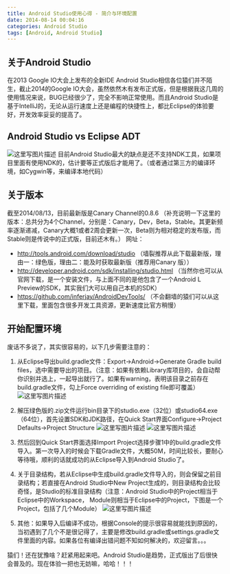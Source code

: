 ```yaml
---
title: Android Studio使用心得 - 简介与环境配置
date: 2014-08-14 00:04:16
categories: Android Studio
tags: [Android, Android Studio]
---
```


## 关于Android Studio

在2013 Google IO大会上发布的全新IDE Android Studio相信各位猿们并不陌生，截止2014的Google IO大会，虽然依然木有发布正式版，但是根据我这几周的使用情况来说，BUG已经很少了，完全不影响正常使用。而且Android Studio是基于IntelliJ的，无论从运行速度上还是编程的快捷性上，都比Eclipse的体验要好，开发效率妥妥的提高了。


## Android Studio vs Eclipse ADT

![这里写图片描述](20140813232026764.jpg)
目前Android Studio最大的缺点是还不支持NDK工具，如果项目里面有使用NDK的，估计要等正式版后才能用了。（或者通过第三方的编译环境，如Cygwin等，来编译本地代码）


## 关于版本

截至2014/08/13，目前最新版是Canary Channel的0.8.6
（补充说明一下这里的版本：总共分为4个Channel，分别是：Canary，Dev，Beta，Stable。其更新频率逐渐递减，Canary大概1或者2周会更新一次，Beta则为相对稳定的发布版，而Stable则是传说中的正式版，目前还木有。）
网址：
- http://tools.android.com/download/studio  （墙裂推荐从此下载最新版，理由一：绿色版，理由二：能及时获取最新版（推荐用Canary 版））
- http://developer.android.com/sdk/installing/studio.html （当然你也可以从官网下载，是一个安装文件，与上面不同的是他包含了一个Android L Preview的SDK，其实我们大可以用自己本机的SDK）
- https://github.com/inferjay/AndroidDevTools/ （不会翻墙的猿们可以从这里下载，里面包含很多开发工具资源，更新速度比官方稍慢）


## 开始配置环境

废话不多说了，其实很容易的，以下几步需要注意的：
1. 从Eclipse导出build.gradle文件：Export->Android->Generate Gradle build files，选中需要导出的项目。（注意：如果有依赖Library库项目的，会自动帮你识别并选上，一起导出就行了。如果有warning，表明该目录之前存在build.gradle文件，勾上Force overriding of existing file即可覆盖）
![这里写图片描述](20140814001911169.jpg)

2. 解压绿色版的.zip文件运行bin目录下的studio.exe（32位）或studio64.exe（64位），首先设置SDK和JDK路径，在Quick Start界面Configure->Project Defaults->Project Structure
![这里写图片描述](20140813233536760.jpg)
![这里写图片描述](20140813233639519.jpg)

3. 然后回到Quick Start界面选择Import Project选择步骤1中的build.gradle文件导入。第一次导入的时候会下载Gradle文件，大概50M，时间比较长，要耐心等待哦，顺利的话就成功的从Eclipse导入到Android Studio了。

4. 关于目录结构，若从Eclipse中生成build.gradle文件导入的，则会保留之前目录结构；若直接在Android Studio中New Project生成的，则目录结构会比较奇怪，是Studio的标准目录结构（注意：Android Studio中的Project相当于Eclipse中的Workspace， Module则相当于Eclipse中的Project，下图是一个Project，包括了几个Module）
![这里写图片描述](20140813234759088.jpg)

5. 其他：如果导入后编译不成功，根据Console的提示很容易就能找到原因的，当初遇到了几个不是很记得了，主要是修改build.gradle或settings.gradle文件里面的内容。如果各位有编译出错问题不知如何解决的，欢迎留言。。。

猿们！还在犹豫啥？赶紧用起来吧。Android Studio是趋势，正式版出了后很快会普及的。现在体验一把也无妨嘛，哈哈！！！